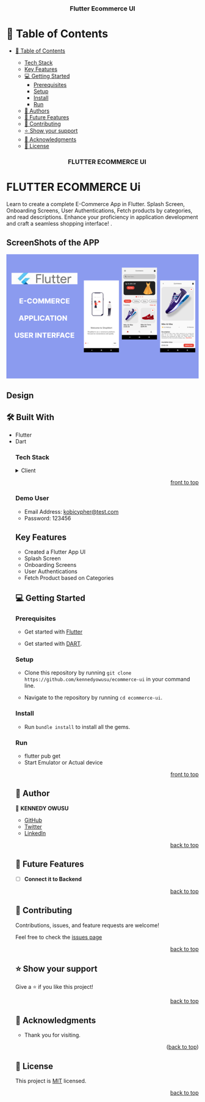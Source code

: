<a name="readme-top"></a>

<div align="center">
  <h3><b>Flutter Ecommerce UI</b></h3>
</div>
<!-- TABLE OF CONTENTS -->

# 📗 Table of Contents

- [📗 Table of Contents](#-table-of-contents)

  - [Tech Stack ](#tech-stack-)
  - [Key Features ](#key-features-)
  - [💻 Getting Started ](#-getting-started-)
    - [Prerequisites](#prerequisites)
    - [Setup](#setup)
    - [Install](#install)
    - [Run](#run)
  - [👥 Authors ](#-authors-)
  - [🔭 Future Features ](#-future-features-)
  - [🤝 Contributing ](#-contributing-)
  - [⭐️ Show your support ](#️-show-your-support-)
  - [🙏 Acknowledgments ](#-acknowledgments-)
  - [📝 License ](#-license-)

  <div align="center">
    <h3><b>FLUTTER ECOMMERCE UI</b></h3>
  </div>

<!-- PROJECT DESCRIPTION -->

# FLUTTER ECOMMERCE Ui <a name="about-project"></a>

Learn to create a complete E-Commerce App in Flutter. Splash Screen, Onboarding Screens, User Authentications, Fetch products by categories, and read descriptions. Enhance your proficiency in application development and craft a seamless shopping interface!
.

## ScreenShots of the APP

![Thumbnail](assets/screenshort/Thumbail.png)

## Design <a name="built-with">

## 🛠 Built With <a name="built-with">

  <ul>
      <li>Flutter </li>
      <li>Dart</li>
</a>

### Tech Stack <a name="tech-stack"></a>

<details>
  <summary>Client</summary>
    <li><a href="https://github.com/kennedyowusu/ecommerce-ui">FRONTEND</a><li>
</details>

<p align="right"><a href="#readme-top">front to top</a></p>

### Demo User

- Email Address: kobicypher@test.com
- Password: 123456

<!-- Key Features -->

## Key Features <a name="key-features"></a>

- Created a Flutter App UI
- Splash Screen
- Onboarding Screens
- User Authentications
- Fetch Product based on Categories
<!-- GETTING STARTED -->

## 💻 Getting Started <a name="getting-started"></a>

### Prerequisites

- Get started with [Flutter](https://flutter.dev/)

- Get started with [DART](https://dart.dev/guides).

### Setup

- Clone this repository by running `git clone https://github.com/kennedyowusu/ecommerce-ui` in your command line.

- Navigate to the repository by running `cd ecommerce-ui`.

### Install

- Run `bundle install` to install all the gems.

### Run

- flutter pub get
- Start Emulator or Actual device

<p align="right"><a href="#readme-top">front to top</a></p>

## 👥 Author <a name="author"></a>

👤 **KENNEDY OWUSU**

- [GitHub](https://github.com/kennedyowusu)
- [Twitter](https://twitter.com/_iamkobby)
- [LinkedIn](www.linkedin.com/in/kennedy-owusu)

<p align="right"><a href="#readme-top">back to top</a></p>

<!-- FUTURE FEATURES -->

## 🔭 Future Features <a name="future-features"></a>

- [ ] **Connect it to Backend**

<p align="right"><a href="#readme-top">back to top</a></p>

<!-- CONTRIBUTING -->

## 🤝 Contributing <a name="contributing"></a>

Contributions, issues, and feature requests are welcome!

Feel free to check the [issues page](https://github.com/kennedyowusu/ecommerce-ui/issues)

<p align="right"><a href="#readme-top">back to top</a></p>

<!-- SUPPORT -->

## ⭐️ Show your support <a name="support"></a>

Give a ⭐️ if you like this project!

<p align="right"><a href="#readme-top">back to top</a></p>

## 🙏 Acknowledgments <a name="acknowledgements"></a>

- Thank you for visiting.

<p align="right">(<a href="#readme-top">back to top</a>)</p>
<!-- LICENSE -->

## 📝 License <a name="license"></a>

This project is [MIT](./LICENSE) licensed.

<p align="right"><a href="#readme-top">back to top</a></p>
